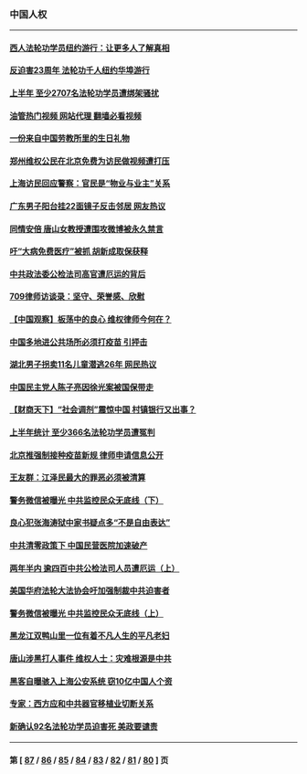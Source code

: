 ### 中国人权
---
#### [西人法轮功学员纽约游行：让更多人了解真相](../../pages/ncid278/n13778030.md?07111645) 
#### [反迫害23周年 法轮功千人纽约华埠游行](../../pages/ncid278/n13777927.md?07111645) 
#### [上半年 至少2707名法轮功学员遭绑架骚扰](../../pages/ncid278/n13776397.md?07111645) 
#### [油管热门视频 网站代理 翻墙必看视频](http://209.222.30.114:81/youtube.html?07111645)
#### [一份来自中国劳教所里的生日礼物](../../pages/ncid278/n13777122.md?07111645) 
#### [郑州维权公民在北京免费为访民做视频遭打压](../../pages/ncid278/n13777238.md?07111645) 
#### [上海访民回应警察：官民是“物业与业主”关系](../../pages/ncid278/n13777046.md?07111645) 
#### [广东男子阳台挂22面镜子反击邻居 网友热议](../../pages/ncid278/n13777031.md?07111645) 
#### [同情安倍 唐山女教授遭围攻微博被永久禁言](../../pages/ncid278/n13776964.md?07111645) 
#### [吁“大病免费医疗”被抓  胡新成取保获释](../../pages/ncid278/n13776806.md?07111645) 
#### [中共政法委公检法司高官遭厄运的背后](../../pages/ncid278/n13774880.md?07111645) 
#### [709律师访谈录：坚守、荣誉感、欣慰](../../pages/ncid278/n13776376.md?07111645) 
#### [【中国观察】板荡中的良心 维权律师今何在？](../../pages/ncid278/n13775584.md?07111645) 
#### [中国多地进公共场所必须打疫苗 引抨击](../../pages/ncid278/n13776384.md?07111645) 
#### [湖北男子拐卖11名儿童潜逃26年 网民热议](../../pages/ncid278/n13776304.md?07111645) 
#### [中国民主党人陈子亮因徐光案被国保带走](../../pages/ncid278/n13776286.md?07111645) 
#### [【财商天下】“社会调剂”震惊中国 村镇银行又出事？](../../pages/ncid278/n13775860.md?07111645) 
#### [上半年统计 至少366名法轮功学员遭冤判](../../pages/ncid278/n13775603.md?07111645) 
#### [北京推强制接种疫苗新规 律师申请信息公开](../../pages/ncid278/n13775519.md?07111645) 
#### [王友群：江泽民最大的罪恶必须被清算](../../pages/ncid278/n13775167.md?07111645) 
#### [警务微信被曝光 中共监控民众无底线（下）](../../pages/ncid278/n13774421.md?07111645) 
#### [良心犯张海涛狱中家书疑点多“不是自由表达”](../../pages/ncid278/n13775029.md?07111645) 
#### [中共清零政策下 中国民营医院加速破产](../../pages/ncid278/n13774881.md?07111645) 
#### [两年半内 逾四百中共公检法司人员遭厄运（上）](../../pages/ncid278/n13767733.md?07111645) 
#### [美国华府法轮大法协会吁加强制裁中共迫害者](../../pages/ncid278/n13774396.md?07111645) 
#### [警务微信被曝光 中共监控民众无底线（上）](../../pages/ncid278/n13774420.md?07111645) 
#### [黑龙江双鸭山里一位有着不凡人生的平凡老妇](../../pages/ncid278/n13774224.md?07111645) 
#### [唐山涉黑打人事件 维权人士：灾难根源是中共](../../pages/ncid278/n13773534.md?07111645) 
#### [黑客自曝骇入上海公安系统 窃10亿中国人个资](../../pages/ncid278/n13773395.md?07111645) 
#### [专家：西方应和中共器官移植业切断关系](../../pages/ncid278/n13772828.md?07111645) 
#### [新确认92名法轮功学员迫害死 美政要谴责](../../pages/ncid278/n13772701.md?07111645) 

---
#### 第 [ [87](./87.md?07111645) / [86](./86.md?07111645) / [85](./85.md?07111645) / [84](./84.md?07111645) / [83](./83.md?07111645) / [82](./82.md?07111645) / [81](./81.md?07111645) / [80](./80.md?07111645) ] 页

